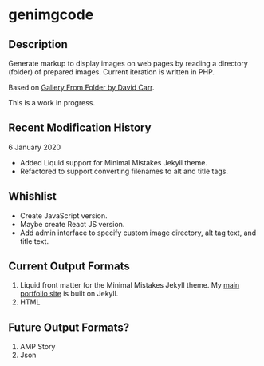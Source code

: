 # genimgcode

## Description

Generate markup to display images on web pages by reading a directory (folder) of prepared images. Current iteration is written in PHP.

Based on [Gallery From Folder by David Carr](https://daveismyname.blog/creating-an-image-gallery-from-a-folder-of-images-automatically).

This is a work in progress.

## Recent Modification History

6 January 2020
- Added Liquid support for Minimal Mistakes Jekyll theme.
- Refactored to support converting filenames to alt and title tags.

## Whishlist

- Create JavaScript version. 
- Maybe create React JS version. 
- Add admin interface to specify custom image directory, alt tag text, and title text.

## Current Output Formats

1. Liquid front matter for the Minimal Mistakes Jekyll theme. My [main portfolio site](https://caughtmyeye.dev) is built on Jekyll.
2. HTML

## Future Output Formats?

1. AMP Story
2. Json